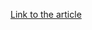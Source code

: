 [Link to the article](https://global.ahnlab.com/global/upload/download/asecreport/ASEC%20REPORT_vol.88_ENG.pdf)
